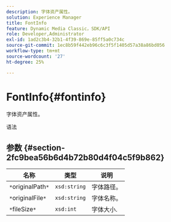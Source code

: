 ```yaml
---
description: 字体资产属性。
solution: Experience Manager
title: FontInfo
feature: Dynamic Media Classic，SDK/API
role: Developer,Administrator
exl-id: 1ad2c3b4-32b1-4f39-869e-85ff5a0c734c
source-git-commit: 1ec8b59f442eb96c6c3f5f1405d57a38a86bd056
workflow-type: tm+mt
source-wordcount: '27'
ht-degree: 25%

---
```


# FontInfo{#fontinfo}

字体资产属性。

语法

## 参数 {#section-2fc9bea56b6d4b72b80d4f04c5f9b862}

| 名称 | 类型 | 说明 |
|---|---|---|
| `*`originalPath`*` | `xsd:string` | 字体路径。 |
| `*`originalFile`*` | `xsd:string` | 字体名称。 |
| `*`fileSize`*` | `xsd:int` | 字体大小. |
